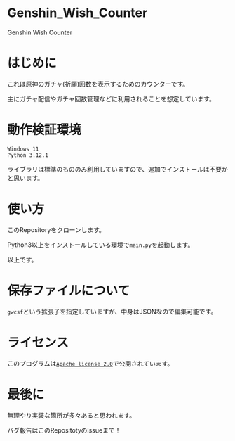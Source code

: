 # Genshin_Wish_Counter
Genshin Wish Counter

# はじめに
これは原神のガチャ(祈願)回数を表示するためのカウンターです。

主にガチャ配信やガチャ回数管理などに利用されることを想定しています。

# 動作検証環境

```
Windows 11
Python 3.12.1
```

ライブラリは標準のもののみ利用していますので、追加でインストールは不要かと思います。

# 使い方

このRepositoryをクローンします。

Python3以上をインストールしている環境で``main.py``を起動します。

以上です。

# 保存ファイルについて

``gwcsf``という拡張子を指定していますが、中身はJSONなので編集可能です。

# ライセンス

このプログラムは[``Apache license 2.0``](https://github.com/mendoitarou/Genshin_Wish_Counter/blob/main/LICENSE)で公開されています。

# 最後に

無理やり実装な箇所が多々あると思われます。

バグ報告はこのRepositotyのissueまで！